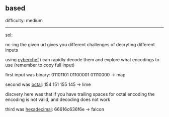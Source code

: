 ## based

difficulty: medium

---

sol:

nc-ing the given url gives you different challenges of decryting different inputs

using [cyberchef](https://gchq.github.io/CyberChef/#recipe=From_Binary('Space',8/disabled)From_Hex('Auto'/disabled)From_Base32('A-Z2-7%3D',true/disabled)From_Base64('A-Za-z0-9%2B/%3D',true,false/disabled)From_Decimal('Space',false/disabled)From_Octal('Space')&input=MTQ2IDE0MSAxNTQgMTQzIDE1NyAxNQ) i can rapidly decode them and explore what encodings to use
(remember to copy full input)

first input was binary:
01101101 01100001 01110000 -> map


second was [octal](https://en.wikipedia.org/wiki/Octal):
154 151 155 145 -> lime

discvery here was that if you have trailing spaces for octal encoding the encoding is not valid, and decoding does not work

third was [hexadecimal](https://en.wikipedia.org/wiki/Hexadecimal):
66616c636f6e -> falcon


